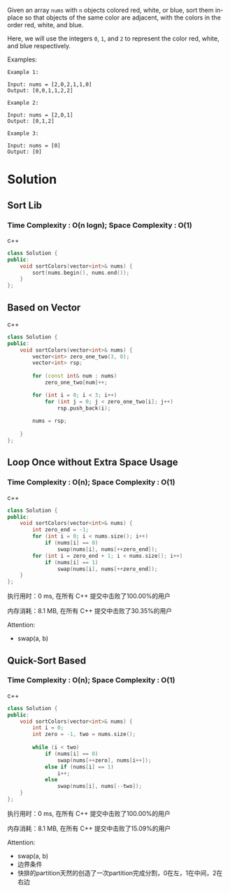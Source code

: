 Given an array `nums` with `n` objects colored red, white, or blue, sort them in-place so that objects of the same color are adjacent, with the colors in the order red, white, and blue.

Here, we will use the integers `0`, `1`, and `2` to represent the color red, white, and blue respectively.



Examples:

```
Example 1:

Input: nums = [2,0,2,1,1,0]
Output: [0,0,1,1,2,2]

Example 2:

Input: nums = [2,0,1]
Output: [0,1,2]

Example 3:

Input: nums = [0]
Output: [0]
```

# Solution

## Sort Lib

### Time Complexity : O(n logn); Space Complexity : O(1)

c++

```c++
class Solution {
public:
    void sortColors(vector<int>& nums) {
        sort(nums.begin(), nums.end());
    }
};
```

## Based on Vector

c++

```c++
class Solution {
public:
    void sortColors(vector<int>& nums) {
        vector<int> zero_one_two(3, 0);
        vector<int> rsp;
        
        for (const int& num : nums)
            zero_one_two[num]++;

        for (int i = 0; i < 3; i++)
            for (int j = 0; j < zero_one_two[i]; j++)
                rsp.push_back(i);
        
        nums = rsp;
        
    }
};
```

## Loop Once without Extra Space Usage

### Time Complexity : O(n); Space Complexity : O(1)

c++

```c++
class Solution {
public:
    void sortColors(vector<int>& nums) {
        int zero_end = -1;
        for (int i = 0; i < nums.size(); i++)
            if (nums[i] == 0)
                swap(nums[i], nums[++zero_end]);
        for (int i = zero_end + 1; i < nums.size(); i++)
            if (nums[i] == 1)
                swap(nums[i], nums[++zero_end]);
    }
};
```

执行用时：0 ms, 在所有 C++ 提交中击败了100.00%的用户  

内存消耗：8.1 MB, 在所有 C++ 提交中击败了30.35%的用户

Attention:
- swap(a, b)

## Quick-Sort Based

### Time Complexity : O(n); Space Complexity : O(1)

c++

```c++
class Solution {
public:
    void sortColors(vector<int>& nums) {
        int i = 0;
        int zero = -1, two = nums.size();
        
        while (i < two)
            if (nums[i] == 0)
                swap(nums[++zero], nums[i++]);
            else if (nums[i] == 1)
                i++;
            else
                swap(nums[i], nums[--two]);
    }
};
```

执行用时：0 ms, 在所有 C++ 提交中击败了100.00%的用户  

内存消耗：8.1 MB, 在所有 C++ 提交中击败了15.09%的用户

Attention:

- swap(a, b)
- 边界条件
- 快排的partition天然的创造了一次partition完成分割，0在左，1在中间，2在右边

